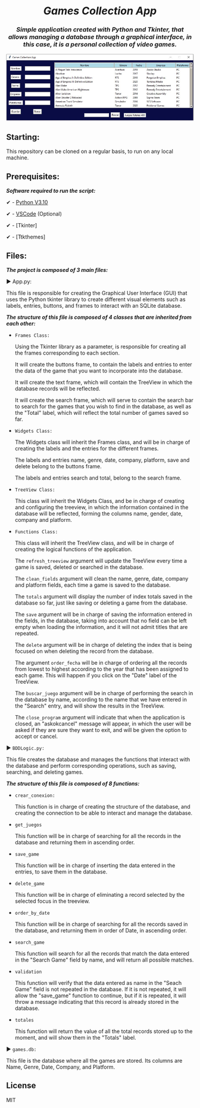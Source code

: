 <h1 align="center">
  <em>
  Games Collection App
  </em>
</h1>

<h3 align="center">
  <em>
Simple application created with Python and Tkinter, that allows managing a database through a graphical interface, in this case, it is a personal collection of video games.
  </em>
</h3>

<p align="center">
 <img src="https://github.com/KrysNIN/Games_Collection_App/blob/master/Captura.JPG?raw=true" 
</p>

## Starting:

This repository can be cloned on a regular basis, to run on any local machine.

## Prerequisites:

***Software required to run the script:***

✔ - [Python V3.10](https://www.python.org/downloads/)

✔ - [VSCode](https://code.visualstudio.com/) (Optional)

✔ - [Tkinter]

✔ - [Ttkthemes]

## Files:

***The project is composed of 3 main files:***

▶ App.py:

This file is responsible for creating the Graphical User Interface (GUI) that uses the Python tkinter library to create different visual elements such as labels, entries, buttons, and frames to interact with an SQLite database.

***The structure of this file is composed of 4 classes that are inherited from each other:***

- ```Frames Class:```

  Using the Tkinter library as a parameter, is responsible for creating all the frames corresponding to each section.

  It will create the buttons frame, to contain the labels and entries to enter the data of the game that you want to incorporate into the database.

  It will create the text frame, which will contain the TreeView in which the database records will be reflected.

  It will create the search frame, which will serve to contain the search bar to search for the games that you wish to find in the database, as well as the "Total"    label, which will reflect the total number of games saved so far.

- ```Widgets Class:```
  
  The Widgets class will inherit the Frames class, and will be in charge of creating the labels and the entries for the different frames.
  
  The labels and entries name, genre, date, company, platform, save and delete belong to the buttons frame.
  
  The labels and entries search and total, belong to the search frame.
  
- ```TreeView Class:```
  
  This class will inherit the Widgets Class, and be in charge of creating and configuring the treeview, in which the information contained in the database will be reflected, forming the columns name, gender, date, company and platform.
  
- ```Functions Class:```
  
  This class will inherit the TreeView class, and will be in charge of creating the logical functions of the application.
  
  The ```refresh_treeview``` argument will update the TreeView every time a game is saved, deleted or searched in the database.
  
  The ```clean_fields``` argument will clean the name, genre, date, company and platform fields, each time a game is saved to the database.
  
  The ```totals``` argument will display the number of index totals saved in the database so far, just like saving or deleting a game from the database.
  
  The ```save``` argument will be in charge of saving the information entered in the fields, in the database, taking into account that no field can be left empty when loading the information, and it will not admit titles that are repeated.
  
  The ```delete``` argument will be in charge of deleting the index that is being focused on when deleting the record from the database.
  
  The argument ```order_fecha``` will be in charge of ordering all the records from lowest to highest according to the year that has been assigned to each game. This will happen if you click on the "Date" label of the TreeView.
  
  The ```buscar_juego``` argument will be in charge of performing the search in the database by name, according to the name that we have entered in the "Search" entry, and will show the results in the TreeView.
  
  The ```close_program``` argument will indicate that when the application is closed, an "askokcancel" message will appear, in which the user will be asked if they are sure they want to exit, and will be given the option to accept or cancel.

▶ ```BDDLogic.py:```

This file creates the database and manages the functions that interact with the database and perform corresponding operations, such as saving, searching, and deleting games.
  
***The structure of this file is composed of 8 functions:***
  
- ```crear_conexion:```
  
  This function is in charge of creating the structure of the database, and creating the connection to be able to interact and manage the database.
  
- ```get_juegos```
  
  This function will be in charge of searching for all the records in the database and returning them in ascending order.
  
- ```save_game```
  
  This function will be in charge of inserting the data entered in the entries, to save them in the database.
  
- ```delete_game```
  
  This function will be in charge of eliminating a record selected by the selected focus in the treeview.
  
- ```order_by_date```
  
  This function will be in charge of searching for all the records saved in the database, and returning them in order of Date, in ascending order.
  
- ```search_game```
  
  This function will search for all the records that match the data entered in the "Search Game" field by name, and will return all possible matches.
 
- ```validation```
  
  This function will verify that the data entered as name in the "Seach Game" field is not repeated in the database. If it is not repeated, it will allow the "save_game" function to continue, but if it is repeated, it will throw a message indicating that this record is already stored in the database.
  
- ```totales```
  
  This function will return the value of all the total records stored up to the moment, and will show them in the "Totals" label.

▶ ```games.db:```

This file is the database where all the games are stored. Its columns are Name, Genre, Date, Company, and Platform.  

## License

MIT
